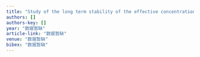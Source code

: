 ```yaml
---
title: "Study of the long term stability of the effective concentration of ionized space charges (N/sub eff/) of neutron irradiated silicon detectors fabricated by various thermal …"
authors: []
authors-key: []
year: "数据暂缺"
article-link: "数据暂缺"
venue: "数据暂缺"
bibex: "数据暂缺"
---
```

